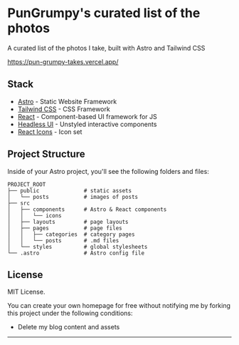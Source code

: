 # PunGrumpy's curated list of the photos

A curated list of the photos I take, built with Astro and Tailwind CSS

https://pun-grumpy-takes.vercel.app/

## Stack

- [Astro](https://astro.build/) - Static Website Framework
- [Tailwind CSS](https://tailwindui.com/) - CSS Framework
- [React](https://reactjs.org/) - Component-based UI framework for JS
- [Headless UI](https://headlessui.com/) - Unstyled interactive components
- [React Icons](https://react-icons.github.io/react-icons/) - Icon set

## Project Structure

Inside of your Astro project, you'll see the following folders and files:

```
PROJECT_ROOT
├── public              # static assets
│   └── posts           # images of posts
├── src
│   ├── components      # Astro & React components
│   │   └── icons
│   ├── layouts         # page layouts
│   ├── pages           # page files
│   │   ├── categories  # category pages
│   │   └── posts       # .md files
│   └── styles          # global stylesheets
└── .astro              # Astro config file
```

## License

MIT License.

You can create your own homepage for free without notifying me by forking this project under the following conditions:

- Delete my blog content and assets

---
